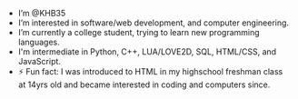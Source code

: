 - I’m @KHB35
- I’m interested in software/web development, and computer engineering.
- I’m currently a college student, trying to learn new programming languages.
- I'm intermediate in Python, C++, LUA/LOVE2D, SQL, HTML/CSS, and JavaScript.
- ⚡ Fun fact: I was introduced to HTML in my highschool freshman class at 14yrs old and became interested in coding and computers since.

<!---
KHB35/KHB35 is a ✨ special ✨ repository because its `README.md` (this file) appears on your GitHub profile.
You can click the Preview link to take a look at your changes.
--->

